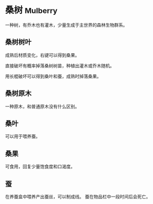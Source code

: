 # 桑树 <small> Mulberry </small>
一种树，有乔木也有灌木，少量生成于主世界的森林生物群系。

## 桑树树叶
成熟后材质变化，右键可以得到桑果。

直接破坏有概率掉落桑树树苗，种植出灌木或乔木随机。

用长棍破坏可以得到桑叶和蚕，成熟时掉落桑果。

## 桑树原木
一种原木，和普通原木没有什么区别。

## 桑叶
可以用于喂养蚕。

## 桑果
可食用，回复少量饱食度和口渴度。

## 蚕
在养蚕盒中喂养产出蚕丝，可以制成线。
蚕在物品栏中一段时间后会死亡。